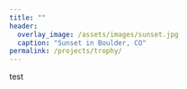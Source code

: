 ```yaml
---
title: ""
header:
  overlay_image: /assets/images/sunset.jpg
  caption: "Sunset in Boulder, CO"
permalink: /projects/trophy/
---
```

test
